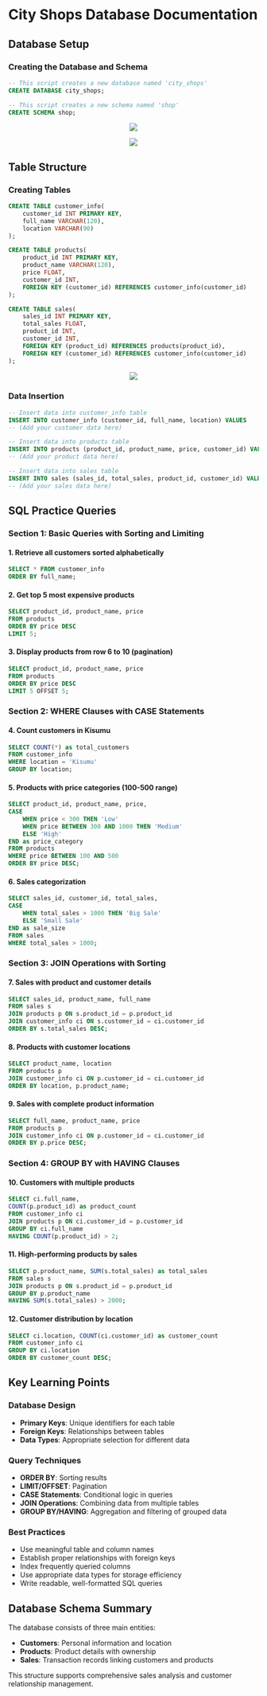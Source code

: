 # City Shops Database Documentation

## Database Setup

### Creating the Database and Schema
```sql
-- This script creates a new database named 'city_shops'
CREATE DATABASE city_shops;

-- This script creates a new schema named 'shop'
CREATE SCHEMA shop;
```

<p align="center">
<img src="w2_images/city_shops_database.png">
</p>

<p align="center">
<img src="w2_images/shop_schema.png">
</p>


## Table Structure

### Creating Tables

```sql
CREATE TABLE customer_info(
    customer_id INT PRIMARY KEY,
    full_name VARCHAR(120),
    location VARCHAR(90)
);

CREATE TABLE products(
    product_id INT PRIMARY KEY,
    product_name VARCHAR(120),
    price FLOAT,
    customer_id INT,
    FOREIGN KEY (customer_id) REFERENCES customer_info(customer_id)
);

CREATE TABLE sales(
    sales_id INT PRIMARY KEY,
    total_sales FLOAT,
    product_id INT,
    customer_id INT,
    FOREIGN KEY (product_id) REFERENCES products(product_id),
    FOREIGN KEY (customer_id) REFERENCES customer_info(customer_id)
);
```

<p align="center">
<img src="w2_images/create_tables.png">
</p>


### Data Insertion

```sql
-- Insert data into customer_info table
INSERT INTO customer_info (customer_id, full_name, location) VALUES
-- (Add your customer data here)

-- Insert data into products table  
INSERT INTO products (product_id, product_name, price, customer_id) VALUES
-- (Add your product data here)

-- Insert data into sales table
INSERT INTO sales (sales_id, total_sales, product_id, customer_id) VALUES
-- (Add your sales data here)
```

## SQL Practice Queries

### Section 1: Basic Queries with Sorting and Limiting

#### 1. Retrieve all customers sorted alphabetically
```sql
SELECT * FROM customer_info 
ORDER BY full_name;
```

#### 2. Get top 5 most expensive products
```sql
SELECT product_id, product_name, price 
FROM products 
ORDER BY price DESC
LIMIT 5;
```

#### 3. Display products from row 6 to 10 (pagination)
```sql
SELECT product_id, product_name, price 
FROM products 
ORDER BY price DESC 
LIMIT 5 OFFSET 5;
```

### Section 2: WHERE Clauses with CASE Statements

#### 4. Count customers in Kisumu
```sql
SELECT COUNT(*) as total_customers 
FROM customer_info 
WHERE location = 'Kisumu'
GROUP BY location;
```

#### 5. Products with price categories (100-500 range)
```sql
SELECT product_id, product_name, price,
CASE
    WHEN price < 300 THEN 'Low'
    WHEN price BETWEEN 300 AND 1000 THEN 'Medium'
    ELSE 'High'
END as price_category
FROM products 
WHERE price BETWEEN 100 AND 500
ORDER BY price DESC;
```

#### 6. Sales categorization
```sql
SELECT sales_id, customer_id, total_sales,
CASE
    WHEN total_sales > 1000 THEN 'Big Sale'
    ELSE 'Small Sale'
END as sale_size
FROM sales 
WHERE total_sales > 1000;
```

### Section 3: JOIN Operations with Sorting

#### 7. Sales with product and customer details
```sql
SELECT sales_id, product_name, full_name 
FROM sales s
JOIN products p ON s.product_id = p.product_id 
JOIN customer_info ci ON s.customer_id = ci.customer_id 
ORDER BY s.total_sales DESC;
```

#### 8. Products with customer locations
```sql
SELECT product_name, location 
FROM products p 
JOIN customer_info ci ON p.customer_id = ci.customer_id 
ORDER BY location, p.product_name;
```

#### 9. Sales with complete product information
```sql
SELECT full_name, product_name, price 
FROM products p 
JOIN customer_info ci ON p.customer_id = ci.customer_id 
ORDER BY p.price DESC;
```

### Section 4: GROUP BY with HAVING Clauses

#### 10. Customers with multiple products
```sql
SELECT ci.full_name,
COUNT(p.product_id) as product_count
FROM customer_info ci 
JOIN products p ON ci.customer_id = p.customer_id 
GROUP BY ci.full_name 
HAVING COUNT(p.product_id) > 2;
```

#### 11. High-performing products by sales
```sql
SELECT p.product_name, SUM(s.total_sales) as total_sales
FROM sales s
JOIN products p ON s.product_id = p.product_id
GROUP BY p.product_name 
HAVING SUM(s.total_sales) > 2000;
```

#### 12. Customer distribution by location
```sql
SELECT ci.location, COUNT(ci.customer_id) as customer_count
FROM customer_info ci 
GROUP BY ci.location 
ORDER BY customer_count DESC;
```

## Key Learning Points

### Database Design
- **Primary Keys**: Unique identifiers for each table
- **Foreign Keys**: Relationships between tables
- **Data Types**: Appropriate selection for different data

### Query Techniques
- **ORDER BY**: Sorting results
- **LIMIT/OFFSET**: Pagination
- **CASE Statements**: Conditional logic in queries
- **JOIN Operations**: Combining data from multiple tables
- **GROUP BY/HAVING**: Aggregation and filtering of grouped data

### Best Practices
- Use meaningful table and column names
- Establish proper relationships with foreign keys
- Index frequently queried columns
- Use appropriate data types for storage efficiency
- Write readable, well-formatted SQL queries

## Database Schema Summary

The database consists of three main entities:
- **Customers**: Personal information and location
- **Products**: Product details with ownership
- **Sales**: Transaction records linking customers and products

This structure supports comprehensive sales analysis and customer relationship management.